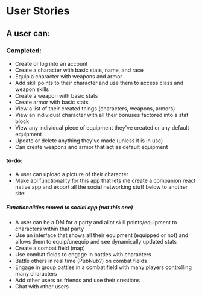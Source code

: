 # User Stories

## A user can:

### Completed:

* Create or log into an account
* Create a character with basic stats, name, and race
* Equip a character with weapons and armor
* Add skill points to their character and use them to access class and weapon skills
* Create a weapon with basic stats
* Create armor with basic stats
* View a list of their created things (characters, weapons, armors)
* View an individual character with all their bonuses factored into a stat block
* View any individual piece of equipment they've created or any default equipment
* Update or delete anything they've made (unless it is in use)
* Can create weapons and armor that act as default equipment


#### to-do:

* A user can upload a picture of their character
* Make api functionality for this app that lets me create a companion react native app and export all the social networking stuff below to another site:

##### Functionalities moved to social app (not this one)
* A user can be a DM for a party and allot skill points/equipment to characters within that party
* Use an interface that shows all their equipment (equipped or not) and allows them to equip/unequip and see dynamically updated stats
* Create a combat field (map)
* Use combat fields to engage in battles with characters
* Battle others in real time (PubNub?) on combat fields
* Engage in group battles in a combat field with many players controlling many characters
* Add other users as friends and use their creations
* Chat with other users
